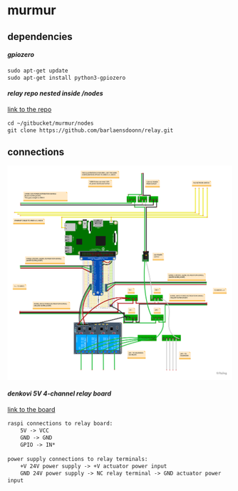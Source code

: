 # murmur

## dependencies
#### *gpiozero*
```
sudo apt-get update
sudo apt-get install python3-gpiozero
```

#### *relay repo nested inside /nodes*
[link to the repo](https://github.com/barlaensdoonn/relay)
```
cd ~/gitbucket/murmur/nodes
git clone https://github.com/barlaensdoonn/relay.git
```

## connections
![circuit layout](murmur_control_circuit_single_node.png)

#### *denkovi 5V 4-channel relay board*
[link to the board](http://denkovi.com/relay-module-5v-4-channels-for-raspberry-pi-arduino-pic-avr)
```
raspi connections to relay board:
    5V -> VCC
    GND -> GND
    GPIO -> IN*

power supply connections to relay terminals:
    +V 24V power supply -> +V actuator power input
    GND 24V power supply -> NC relay terminal -> GND actuator power input
```
